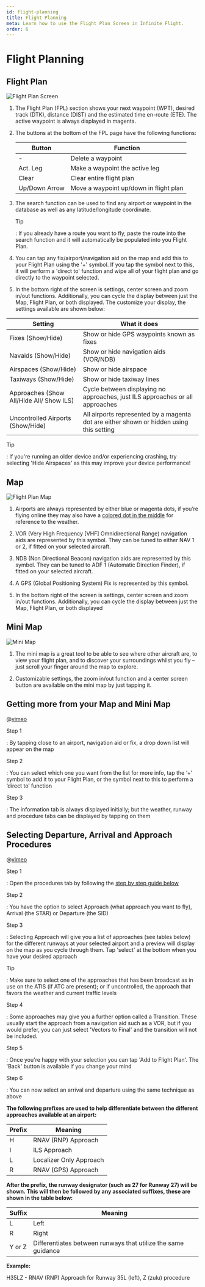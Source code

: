```yaml
---
id: flight-planning
title: Flight Planning
meta: Learn how to use the Flight Plan Screen in Infinite Flight.
order: 6
---
```


# Flight Planning



## Flight Plan

![Flight Plan Screen](_images/manual/frames/flight-plan-screen.jpg)



1. The Flight Plan (FPL) section shows your next waypoint (WPT), desired track (DTK), distance (DIST) and the estimated time en-route (ETE). The active waypoint is always displayed in magenta.

   

2. The buttons at the bottom of the FPL page have the following functions:

   | Button        | Function                               |
   | ------------- | -------------------------------------- |
   | -             | Delete a waypoint                      |
   | Act. Leg      | Make a waypoint the active leg         |
   | Clear         | Clear entire flight plan               |
   | Up/Down Arrow | Move a waypoint up/down in flight plan |



3. The search function can be used to find any airport or waypoint in the database as well as any latitude/longitude coordinate. 

   

   Tip

   : If you already have a route you want to fly, paste the route into the search function and it will automatically be populated into you Flight Plan.

   

4. You can tap any fix/airport/navigation aid on the map and add this to your Flight Plan using the &#39;+&#39; symbol. If you tap the symbol next to this, it will perform a &#39;direct to&#39; function and wipe all of your flight plan and go directly to the waypoint selected.

   

5. In the bottom right of the screen is settings, center screen and zoom in/out functions. Additionally, you can cycle the display between just the Map, Flight Plan, or both displayed. The customize your display, the settings available are shown below:

| Setting                                  | What it does                                                 |
| ---------------------------------------- | ------------------------------------------------------------ |
| Fixes (Show/Hide)                        | Show or hide GPS waypoints known as fixes                    |
| Navaids (Show/Hide)                      | Show or hide navigation aids (VOR/NDB)                       |
| Airspaces (Show/Hide)                    | Show or hide airspace                                        |
| Taxiways (Show/Hide)                     | Show or hide taxiway lines                                   |
| Approaches (Show All/Hide All/ Show ILS) | Cycle between displaying no approaches, just ILS approaches or all approaches |
| Uncontrolled Airports (Show/Hide)        | All airports represented by a magenta dot are either shown or hidden using this setting |



Tip

: If you're running an older device and/or experiencing crashing, try selecting 'Hide Airspaces' as this may improve your device performance!



## Map

![Flight Plan Map](_images/manual/frames/pilot-fpl-map.jpg)

 

1. Airports are always represented by either blue or magenta dots, if you’re flying online they may also have a [colored dot in the middle](/guide/getting-started/home-user-interface/fly-online#airport-and-gate-selection) for reference to the weather.

   

2. VOR (Very High Frequency [VHF] Omnidirectional Range) navigation aids are represented by this symbol. They can be tuned to either NAV 1 or 2, if fitted on your selected aircraft.

   

3. NDB (Non Directional Beacon) navigation aids are represented by this symbol. They can be tuned to ADF 1 (Automatic Direction Finder), if fitted on your selected aircraft.

   

4. A GPS (Global Positioning System) Fix is represented by this symbol.

   

5. In the bottom right of the screen is settings, center screen and zoom in/out functions. Additionally, you can cycle the display between just the Map, Flight Plan, or both displayed

   

## Mini Map

![Mini Map](_images/manual/frames/mini-map.jpg)



1. The mini map is a great tool to be able to see where other aircraft are, to view your flight plan, and to discover your surroundings whilst you fly – just scroll your finger around the map to explore. 

   

2. Customizable settings, the zoom in/out function and a center screen button are available on the mini map by just tapping it.



## Getting more from your Map and Mini Map

@[vimeo](429308225)


Step 1

: By tapping close to an airport, navigation aid or fix, a drop down list will appear on the map

 

Step 2

: You can select which one you want from the list for more info, tap the ‘+’ symbol to add it to your Flight Plan, or the symbol next to this to perform a ‘direct to’ function

 

Step 3

: The information tab is always displayed initially; but the weather, runway and procedure tabs can be displayed by tapping on them



## Selecting Departure, Arrival and Approach Procedures


@[vimeo](429377642)


Step 1

: Open the procedures tab by following the [step by step guide below](/guide/getting-started/pilot-user-interface/flight-planning#getting-more-from-your-map-and-mini-map)



Step 2

: You have the option to select Approach (what approach you want to fly), Arrival (the STAR) or Departure (the SID)



Step 3

: Selecting Approach will give you a list of approaches (see tables below) for the different runways at your selected airport and  a preview will display on the map as you cycle through them. Tap 'select' at the bottom when you have your desired approach



Tip

: Make sure to select one of the approaches that has been broadcast as in use on the ATIS (if ATC are present); or if uncontrolled, the approach that favors the weather and current traffic levels



Step 4

: Some approaches may give you a further option called a Transition. These usually start the approach from a navigation aid such as a VOR, but if you would prefer, you can just select 'Vectors to Final' and the transition will not be included. 



Step 5

: Once you're happy with your selection you can tap 'Add to Flight Plan'. The 'Back' button is available if you change your mind



Step 6

: You can now select an arrival and departure using the same technique as above



**The following prefixes are used to help differentiate between the different approaches available at an airport:**

| Prefix | Meaning                 |
| ------ | ----------------------- |
| H      | RNAV (RNP) Approach     |
| I      | ILS Approach            |
| L      | Localizer Only Approach |
| R      | RNAV (GPS) Approach     |



**After the prefix, the runway designator (such as 27 for Runway 27) will be shown. This will then be followed by any associated suffixes, these are shown in the table below:**

| Suffix | Meaning                                                      |
| ------ | ------------------------------------------------------------ |
| L      | Left                                                         |
| R      | Right                                                        |
| Y or Z | Differentiates between runways that utilize the same guidance |



**Example:**

H35LZ - RNAV (RNP) Approach for Runway 35L (left), Z (zulu) procedure

